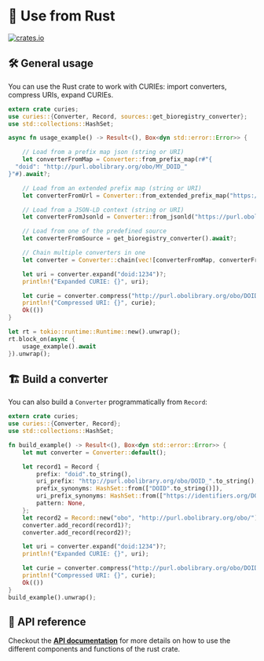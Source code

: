 # 🦀 Use from Rust

[![crates.io](https://img.shields.io/crates/v/curies.svg)](https://crates.io/crates/curies)

## 🛠️ General usage

You can use the Rust crate to work with CURIEs: import converters, compress URIs, expand CURIEs.

```rust
extern crate curies;
use curies::{Converter, Record, sources::get_bioregistry_converter};
use std::collections::HashSet;

async fn usage_example() -> Result<(), Box<dyn std::error::Error>> {

    // Load from a prefix map json (string or URI)
    let converterFromMap = Converter::from_prefix_map(r#"{
  "doid": "http://purl.obolibrary.org/obo/MY_DOID_"
}"#).await?;

    // Load from an extended prefix map (string or URI)
    let converterFromUrl = Converter::from_extended_prefix_map("https://w3id.org/biopragmatics/bioregistry.epm.json").await?;

    // Load from a JSON-LD context (string or URI)
    let converterFromJsonld = Converter::from_jsonld("https://purl.obolibrary.org/meta/obo_context.jsonld").await?;

    // Load from one of the predefined source
    let converterFromSource = get_bioregistry_converter().await?;

    // Chain multiple converters in one
    let converter = Converter::chain(vec![converterFromMap, converterFromUrl, converterFromSource])?;

    let uri = converter.expand("doid:1234")?;
    println!("Expanded CURIE: {}", uri);

    let curie = converter.compress("http://purl.obolibrary.org/obo/DOID_1234")?;
    println!("Compressed URI: {}", curie);
    Ok(())
}

let rt = tokio::runtime::Runtime::new().unwrap();
rt.block_on(async {
    usage_example().await
}).unwrap();
```

## 🏗️ Build a converter

You can also build a `Converter` programmatically from `Record`:

```rust
extern crate curies;
use curies::{Converter, Record};
use std::collections::HashSet;

fn build_example() -> Result<(), Box<dyn std::error::Error>> {
    let mut converter = Converter::default();

    let record1 = Record {
        prefix: "doid".to_string(),
        uri_prefix: "http://purl.obolibrary.org/obo/DOID_".to_string(),
        prefix_synonyms: HashSet::from(["DOID".to_string()]),
        uri_prefix_synonyms: HashSet::from(["https://identifiers.org/DOID/"].map(String::from)),
        pattern: None,
    };
    let record2 = Record::new("obo", "http://purl.obolibrary.org/obo/");
    converter.add_record(record1)?;
    converter.add_record(record2)?;

    let uri = converter.expand("doid:1234")?;
    println!("Expanded CURIE: {}", uri);

    let curie = converter.compress("http://purl.obolibrary.org/obo/DOID_1234")?;
    println!("Compressed URI: {}", curie);
    Ok(())
}
build_example().unwrap();
```

## 📖 API reference

Checkout the **[API documentation](https://docs.rs/curies)** for more details on how to use the different components and functions of the rust crate.
